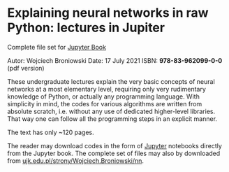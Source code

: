 # Explaining neural networks in raw Python: lectures in Jupiter

Complete file set for [Jupyter Book](https://beta.jupyterbook.org/intro.html)

Autor: Wojciech Broniowski
Date:  17 July 2021
ISBN: **978-83-962099-0-0** (pdf version)

<!-- #region -->
These undergraduate lectures explain the very basic concepts of neural networks at a most elementary level, requiring only very rudimentary knowledge of Python, or actually any programming language. With simplicity in mind, the codes for various algorithms are written from absolute scratch, i.e. without any use of dedicated higher-level libraries. That way one can follow all the programming steps in an explicit manner.


The text has only ~120 pages.


The reader may download codes in the form of 
[Jupyter](https://jupyter.org) notebooks directly from the Jupyter book. The complete set of files may also by downloaded from [ujk.edu.pl/strony/Wojciech.Broniowski/nn](https://ujk.edu.pl/strony/Wojciech.Broniowski/nn).

<!-- #endregion -->
